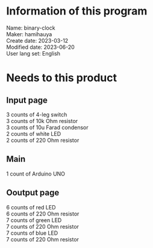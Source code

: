 # Information of this program
Name: binary-clock\
Maker: hamihauya\
Create date: 2023-03-12\
Modified date: 2023-06-20\
User lang set: English

# Needs to this product
## Input page ##
3 counts of 4-leg switch\
3 counts of 10k Ohm resistor\
3 counts of 10u Farad condensor\
2 counts of white LED\
2 counts of 220 Ohm resistor
## Main ##
1 count of Arduino UNO
## Ooutput page ###
6 counts of red LED\
6 counts of 220 Ohm resistor\
7 counts of green LED\
7 counts of 220 Ohm resistor\
7 counts of blue LED\
7 counts of 220 Ohm resistor
